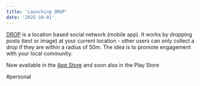 ```yaml
---
title: 'Launching DROP'
date: '2025-10-01'
---
```

[DROP](https://drop.digger.lol/) is a location based social network (mobile app). It works by dropping posts (text or image) at your current location - other users can only collect a drop if they are within a radius of 50m. The idea is to promote engagement with your local community.

Now available in the [App Store](https://apps.apple.com/de/app/drop-gps-social-net/id6742256570?l=en-GB) and soon also in the Play Store

#personal
